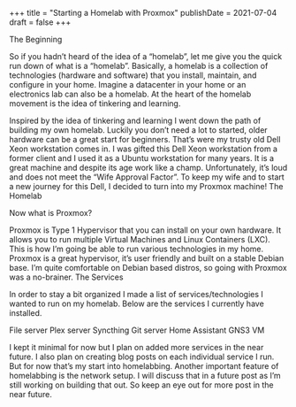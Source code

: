 +++
title = "Starting a Homelab with Proxmox"
publishDate = 2021-07-04
draft = false
+++

The Beginning

So if you hadn’t heard of the idea of a “homelab”, let me give you the quick run down of what is a “homelab”. Basically, a homelab is a collection of technologies (hardware and software) that you install, maintain, and configure in your home. Imagine a datacenter in your home or an electronics lab can also be a homelab. At the heart of the homelab movement is the idea of tinkering and learning.

Inspired by the idea of tinkering and learning I went down the path of building my own homelab. Luckily you don’t need a lot to started, older hardware can be a great start for beginners. That’s were my trusty old Dell Xeon workstation comes in. I was gifted this Dell Xeon workstation from a former client and I used it as a Ubuntu workstation for many years. It is a great machine and despite its age work like a champ. Unfortunately, it’s loud and does not meet the “Wife Approval Factor”. To keep my wife and to start a new journey for this Dell, I decided to turn into my Proxmox machine!
The Homelab

Now what is Proxmox?

Proxmox is Type 1 Hypervisor that you can install on your own hardware. It allows you to run multiple Virtual Machines and Linux Containers (LXC). This is how I’m going be able to run various technologies in my home. Proxmox is a great hypervisor, it’s user friendly and built on a stable Debian base. I’m quite comfortable on Debian based distros, so going with Proxmox was a no-brainer.
The Services

In order to stay a bit organized I made a list of services/technologies I wanted to run on my homelab. Below are the services I currently have installed.

File server
Plex server
Syncthing
Git server
Home Assistant
GNS3 VM

I kept it minimal for now but I plan on added more services in the near future. I also plan on creating blog posts on each individual service I run. But for now that’s my start into homelabbing. Another important feature of homelabbing is the network setup. I will discuss that in a future post as I’m still working on building that out. So keep an eye out for more post in the near future.
